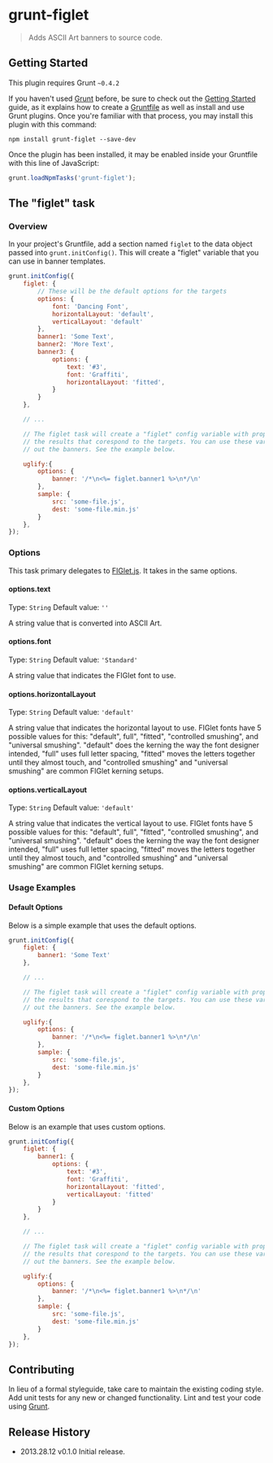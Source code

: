 # grunt-figlet

> Adds ASCII Art banners to source code.

## Getting Started
This plugin requires Grunt `~0.4.2`

If you haven't used [Grunt](http://gruntjs.com/) before, be sure to check out the [Getting Started](http://gruntjs.com/getting-started) guide, as it explains how to create a [Gruntfile](http://gruntjs.com/sample-gruntfile) as well as install and use Grunt plugins. Once you're familiar with that process, you may install this plugin with this command:

```shell
npm install grunt-figlet --save-dev
```

Once the plugin has been installed, it may be enabled inside your Gruntfile with this line of JavaScript:

```js
grunt.loadNpmTasks('grunt-figlet');
```

## The "figlet" task

### Overview
In your project's Gruntfile, add a section named `figlet` to the data object passed into `grunt.initConfig()`. This will create a "figlet" variable that you can use in banner templates.

```js
grunt.initConfig({
    figlet: {
        // These will be the default options for the targets
        options: {
            font: 'Dancing Font',
            horizontalLayout: 'default',
            verticalLayout: 'default'
        },
        banner1: 'Some Text',
        banner2: 'More Text',
        banner3: {
            options: {
                text: '#3',
                font: 'Graffiti',
                horizontalLayout: 'fitted',
            }
        }
    },

    // ...

    // The figlet task will create a "figlet" config variable with properties holding
    // the results that corespond to the targets. You can use these variables to print 
    // out the banners. See the example below.

    uglify:{
        options: {
            banner: '/*\n<%= figlet.banner1 %>\n*/\n'
        },
        sample: {
            src: 'some-file.js',
            dest: 'some-file.min.js'
        }
    },
});
```

### Options

This task primary delegates to [FIGlet.js](https://github.com/patorjk/figlet.js). It takes in the same options. 

#### options.text
Type: `String`
Default value: `''`

A string value that is converted into ASCII Art.

#### options.font
Type: `String`
Default value: `'Standard'`

A string value that indicates the FIGlet font to use.

#### options.horizontalLayout
Type: `String`
Default value: `'default'`

A string value that indicates the horizontal layout to use. FIGlet fonts have 5 possible values for this: "default", full", "fitted", "controlled smushing", and "universal smushing". "default" does the kerning the way the font designer intended, "full" uses full letter spacing, "fitted" moves the letters together until they almost touch, and "controlled smushing" and "universal smushing" are common FIGlet kerning setups.

#### options.verticalLayout
Type: `String`
Default value: `'default'`

A string value that indicates the vertical layout to use. FIGlet fonts have 5 possible values for this: "default", full", "fitted", "controlled smushing", and "universal smushing". "default" does the kerning the way the font designer intended, "full" uses full letter spacing, "fitted" moves the letters together until they almost touch, and "controlled smushing" and "universal smushing" are common FIGlet kerning setups.

### Usage Examples

#### Default Options
Below is a simple example that uses the default options.

```js
grunt.initConfig({
    figlet: {
        banner1: 'Some Text'
    },

    // ...

    // The figlet task will create a "figlet" config variable with properties holding
    // the results that corespond to the targets. You can use these variables to print 
    // out the banners. See the example below.

    uglify:{
        options: {
            banner: '/*\n<%= figlet.banner1 %>\n*/\n'
        },
        sample: {
            src: 'some-file.js',
            dest: 'some-file.min.js'
        }
    },
});
```

#### Custom Options
Below is an example that uses custom options.

```js
grunt.initConfig({
    figlet: {
        banner1: {
            options: {
                text: '#3',
                font: 'Graffiti',
                horizontalLayout: 'fitted',
                verticalLayout: 'fitted'
            }
        }
    },

    // ...

    // The figlet task will create a "figlet" config variable with properties holding
    // the results that corespond to the targets. You can use these variables to print 
    // out the banners. See the example below.

    uglify:{
        options: {
            banner: '/*\n<%= figlet.banner1 %>\n*/\n'
        },
        sample: {
            src: 'some-file.js',
            dest: 'some-file.min.js'
        }
    },
});
```

## Contributing
In lieu of a formal styleguide, take care to maintain the existing coding style. Add unit tests for any new or changed functionality. Lint and test your code using [Grunt](http://gruntjs.com/).

## Release History
* 2013.28.12 v0.1.0 Initial release.
